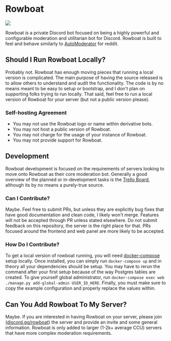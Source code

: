 # Rowboat

[![](https://discordapp.com/api/guilds/290923757399310337/embed.png?style=banner2)](https://discord.gg/rowboat)

Rowboat is a private Discord bot focused on being a highly powerful and configurable moderation and utilitarian bot for Discord. Rowboat is built to feel and behave similarly to [AutoModerator](https://github.com/Deimos/AutoModerator) for reddit.

## Should I Run Rowboat Locally?

Probably not. Rowboat has enough moving pieces that running a local version is complicated. The main purpose of having the source released is to allow others to understand and audit the functionality. The code is by no means meant to be easy to setup or bootstrap, and I don't plan on supporting folks trying to run locally. That said, feel free to run a local version of Rowboat for your server (but not a public version please).

### Self-hosting Agreement

- You may not use the Rowboat logo or name within derivative bots.
- You may not host a public version of Rowboat.
- You may not charge for the usage of your instance of Rowboat.
- You may not provide support for Rowboat.

## Development

Rowboat development is focused on the requirements of servers looking to move onto Rowboat as their core moderation bot. Generally a good overview of the planned or in-development tasks is the [Trello Board](https://trello.com/b/wiCACp0k/rowboat), although its by no means a purely-true source.

### Can I Contribute?

Maybe. Feel free to submit PRs, but unless they are explicitly bug fixes that have good documentation and clean code, I likely won't merge. Features will not be accepted through PR unless stated elsewhere. Do not submit feedback on this repository, the server is the right place for that. PRs focused around the frontend and web panel are more likely to be accepted.

### How Do I Contribute?

To get a local version of rowboat running, you will need [docker-compose](https://docs.docker.com/compose/) setup locally. Once installed, you can simply run `docker-compose up` and in theory all your dependencies should be setup. You may have to rerun the command after your first setup because of the way Postgres tables are created. To give yourself global administrator, run `docker-compose exec web ./manage.py add-global-admin USER_ID_HERE`. Finally, you must make sure to copy the example configuration and properly replace the values within.


## Can You Add Rowboat To My Server?

Maybe. If you are interested in having Rowboat on your server, please join ([discord.gg/rowboat](https://discord.gg/rowboat)) the server and provide an invite and some general information. Rowboat is only added to larger (1-2k+ average CCU) servers that have more complex moderation requirements.
